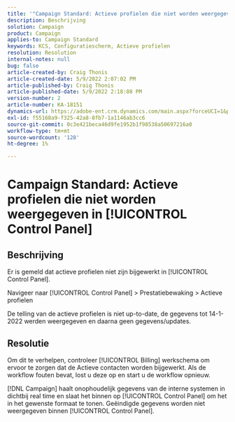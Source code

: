 ```yaml
---
title: '"Campaign Standard: Actieve profielen die niet worden weergegeven in [!UICONTROL Control Panel]'''
description: Beschrijving
solution: Campaign
product: Campaign
applies-to: Campaign Standard
keywords: KCS, Configuratiescherm, Actieve profielen
resolution: Resolution
internal-notes: null
bug: false
article-created-by: Craig Thonis
article-created-date: 5/9/2022 2:07:02 PM
article-published-by: Craig Thonis
article-published-date: 5/9/2022 2:18:08 PM
version-number: 2
article-number: KA-18151
dynamics-url: https://adobe-ent.crm.dynamics.com/main.aspx?forceUCI=1&pagetype=entityrecord&etn=knowledgearticle&id=3f406c4a-a1cf-ec11-a7b5-00224809c196
exl-id: f55168a9-f325-42a8-8fb7-1a1146ab3cc6
source-git-commit: 0c3e421beca46d9fe1952b1f98538a50697216a0
workflow-type: tm+mt
source-wordcount: '128'
ht-degree: 1%

---
```


# Campaign Standard: Actieve profielen die niet worden weergegeven in [!UICONTROL Control Panel]

## Beschrijving


Er is gemeld dat actieve profielen niet zijn bijgewerkt in [!UICONTROL Control Panel].

Navigeer naar [!UICONTROL Control Panel] > Prestatiebewaking > Actieve profielen

De telling van de actieve profielen is niet up-to-date, de gegevens tot 14-1-2022 werden weergegeven en daarna geen gegevens/updates.


## Resolutie


Om dit te verhelpen, controleer [!UICONTROL Billing] werkschema om ervoor te zorgen dat de Actieve contacten worden bijgewerkt. Als de workflow fouten bevat, lost u deze op en start u de workflow opnieuw.

[!DNL Campaign] haalt onophoudelijk gegevens van de interne systemen in dichtbij real time en slaat het binnen op [!UICONTROL Control Panel] om het in het gewenste formaat te tonen. Geëindigde gegevens worden niet weergegeven binnen [!UICONTROL Control Panel].
